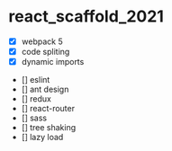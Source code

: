 # react_scaffold_2021

- [x] webpack 5
- [x] code spliting
- [x] dynamic imports
- [] eslint
- [] ant design
- [] redux
- [] react-router
- [] sass
- [] tree shaking
- [] lazy load
